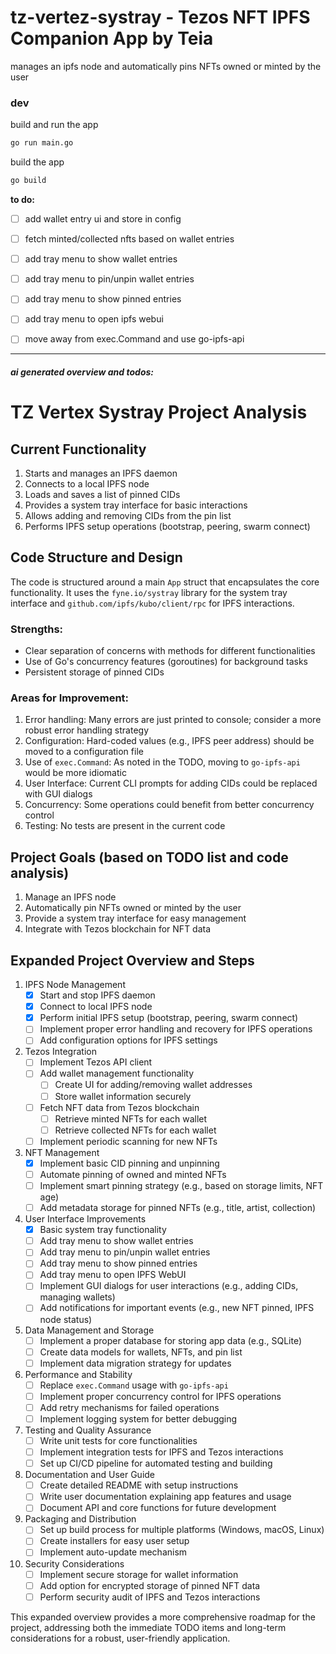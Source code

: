# tz-vertez-systray - Tezos NFT IPFS Companion App by Teia

manages an ipfs node and automatically pins NFTs owned or minted by the user

### dev

build and run the app
```bash
go run main.go
```

build the app
```bash
go build
```


**to do:**
- [ ] add wallet entry ui and store in config
- [ ] fetch minted/collected nfts based on wallet entries
- [ ] add tray menu to show wallet entries
- [ ] add tray menu to pin/unpin wallet entries
- [ ] add tray menu to show pinned entries
- [ ] add tray menu to open ipfs webui
- [ ] move away from exec.Command and use go-ipfs-api


---

#### *ai generated overview and todos:*

# TZ Vertex Systray Project Analysis

## Current Functionality

1. Starts and manages an IPFS daemon
2. Connects to a local IPFS node
3. Loads and saves a list of pinned CIDs
4. Provides a system tray interface for basic interactions
5. Allows adding and removing CIDs from the pin list
6. Performs IPFS setup operations (bootstrap, peering, swarm connect)

## Code Structure and Design

The code is structured around a main `App` struct that encapsulates the core functionality. It uses the `fyne.io/systray` library for the system tray interface and `github.com/ipfs/kubo/client/rpc` for IPFS interactions.

### Strengths:
- Clear separation of concerns with methods for different functionalities
- Use of Go's concurrency features (goroutines) for background tasks
- Persistent storage of pinned CIDs

### Areas for Improvement:
1. Error handling: Many errors are just printed to console; consider a more robust error handling strategy
2. Configuration: Hard-coded values (e.g., IPFS peer address) should be moved to a configuration file
3. Use of `exec.Command`: As noted in the TODO, moving to `go-ipfs-api` would be more idiomatic
4. User Interface: Current CLI prompts for adding CIDs could be replaced with GUI dialogs
5. Concurrency: Some operations could benefit from better concurrency control
6. Testing: No tests are present in the current code

## Project Goals (based on TODO list and code analysis)

1. Manage an IPFS node
2. Automatically pin NFTs owned or minted by the user
3. Provide a system tray interface for easy management
4. Integrate with Tezos blockchain for NFT data

## Expanded Project Overview and Steps

1. IPFS Node Management
   - [x] Start and stop IPFS daemon
   - [x] Connect to local IPFS node
   - [x] Perform initial IPFS setup (bootstrap, peering, swarm connect)
   - [ ] Implement proper error handling and recovery for IPFS operations
   - [ ] Add configuration options for IPFS settings

2. Tezos Integration
   - [ ] Implement Tezos API client
   - [ ] Add wallet management functionality
     - [ ] Create UI for adding/removing wallet addresses
     - [ ] Store wallet information securely
   - [ ] Fetch NFT data from Tezos blockchain
     - [ ] Retrieve minted NFTs for each wallet
     - [ ] Retrieve collected NFTs for each wallet
   - [ ] Implement periodic scanning for new NFTs

3. NFT Management
   - [x] Implement basic CID pinning and unpinning
   - [ ] Automate pinning of owned and minted NFTs
   - [ ] Implement smart pinning strategy (e.g., based on storage limits, NFT age)
   - [ ] Add metadata storage for pinned NFTs (e.g., title, artist, collection)

4. User Interface Improvements
   - [x] Basic system tray functionality
   - [ ] Add tray menu to show wallet entries
   - [ ] Add tray menu to pin/unpin wallet entries
   - [ ] Add tray menu to show pinned entries
   - [ ] Add tray menu to open IPFS WebUI
   - [ ] Implement GUI dialogs for user interactions (e.g., adding CIDs, managing wallets)
   - [ ] Add notifications for important events (e.g., new NFT pinned, IPFS node status)

5. Data Management and Storage
   - [ ] Implement a proper database for storing app data (e.g., SQLite)
   - [ ] Create data models for wallets, NFTs, and pin list
   - [ ] Implement data migration strategy for updates

6. Performance and Stability
   - [ ] Replace `exec.Command` usage with `go-ipfs-api`
   - [ ] Implement proper concurrency control for IPFS operations
   - [ ] Add retry mechanisms for failed operations
   - [ ] Implement logging system for better debugging

7. Testing and Quality Assurance
   - [ ] Write unit tests for core functionalities
   - [ ] Implement integration tests for IPFS and Tezos interactions
   - [ ] Set up CI/CD pipeline for automated testing and building

8. Documentation and User Guide
   - [ ] Create detailed README with setup instructions
   - [ ] Write user documentation explaining app features and usage
   - [ ] Document API and core functions for future development

9. Packaging and Distribution
   - [ ] Set up build process for multiple platforms (Windows, macOS, Linux)
   - [ ] Create installers for easy user setup
   - [ ] Implement auto-update mechanism

10. Security Considerations
    - [ ] Implement secure storage for wallet information
    - [ ] Add option for encrypted storage of pinned NFT data
    - [ ] Perform security audit of IPFS and Tezos interactions

This expanded overview provides a more comprehensive roadmap for the project, addressing both the immediate TODO items and long-term considerations for a robust, user-friendly application.